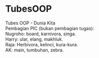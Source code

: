 # TubesOOP
Tubes OOP - Dunia Kita<br/>
Pembagian PIC (bukan pembagian tugas):<br/>
Nugroho: board, karnivora, singa.<br/>
Harry: ular, elang, makhluk.<br/>
Raja: Herbivora, kelinci, kura-kura.<br/>
AK: main, tumbuhan, zebra.<br/>
